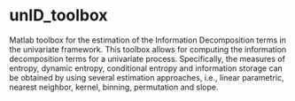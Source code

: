 # unID_toolbox
Matlab toolbox for the estimation of the Information Decomposition terms in the univariate framework.
This toolbox allows for computing the information decomposition terms for a univariate process. Specifically, the measures of entropy, dynamic entropy, conditional entropy and information storage can be obtained by using several estimation approaches, i.e., linear parametric, nearest neighbor, kernel, binning, permutation and slope.
